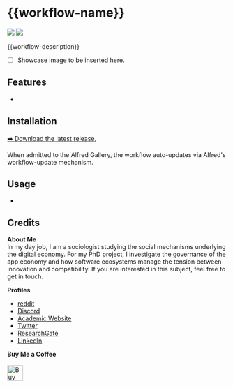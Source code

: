  <!-- LTeX: disabled=true -->
# {{workflow-name}} <!-- LTeX: enabled=true -->
![](https://img.shields.io/github/downloads/chrisgrieser/{{workflow-id}}/total?label=Total%20Downloads&style=plastic) ![](https://img.shields.io/github/v/release/chrisgrieser/{{workflow-id}}?label=Latest%20Release&style=plastic) 

{{workflow-description}}

- [ ] Showcase image to be inserted here.

## Features
- 

## Installation
[➡️ Download the latest release.](https://github.com/chrisgrieser/{{workflow-id}}/releases/latest)

When admitted to the Alfred Gallery, the workflow auto-updates via Alfred's workflow-update mechanism.

## Usage
- 

## Credits
<!-- vale Google.FirstPerson = NO -->
__About Me__  
In my day job, I am a sociologist studying the social mechanisms underlying the digital economy. For my PhD project, I investigate the governance of the app economy and how software ecosystems manage the tension between innovation and compatibility. If you are interested in this subject, feel free to get in touch.

__Profiles__  
- [reddit](https://www.reddit.com/user/pseudometapseudo)
- [Discord](https://discordapp.com/users/462774483044794368/)
- [Academic Website](https://chris-grieser.de/)
- [Twitter](https://twitter.com/pseudo_meta)
- [ResearchGate](https://www.researchgate.net/profile/Christopher-Grieser)
- [LinkedIn](https://www.linkedin.com/in/christopher-grieser-ba693b17a/)

__Buy Me a Coffee__  
<br>
<a href='https://ko-fi.com/Y8Y86SQ91' target='_blank'><img height='36' style='border:0px;height:36px;' src='https://cdn.ko-fi.com/cdn/kofi1.png?v=3' border='0' alt='Buy Me a Coffee at ko-fi.com' /></a>
